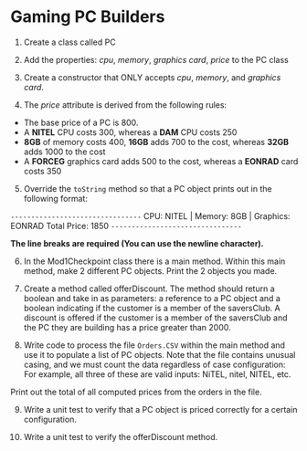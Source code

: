 # Gaming PC Builders

1. Create a class called PC


2. Add the properties: *cpu*, *memory*, *graphics card*, *price* to the PC class


3. Create a constructor that ONLY accepts *cpu*, *memory*, and *graphics card*.


4. The *price* attribute is derived from the following rules:

- The base price of a PC is 800.
- A **NITEL** CPU costs 300, whereas a **DAM** CPU costs 250
- **8GB** of memory costs 400, **16GB** adds 700 to the cost, whereas **32GB** adds 1000 to the cost
- A **FORCEG** graphics card adds 500 to the cost, whereas a **EONRAD** card costs 350 

5. Override the `toString` method so that a PC object prints out in the following format:

`--------------------------------`
CPU: NITEL | Memory: 8GB | Graphics: EONRAD
Total Price: 1850
`--------------------------------`

**The line breaks are required (You can use the newline character).**

6. In the Mod1Checkpoint class there is a main method. Within this main method, make 2 different PC objects. Print
the 2 objects you made.


7. Create a method called offerDiscount. The method should return a boolean and take in as parameters: 
a reference to a PC object and a boolean indicating if the customer is a member of the saversClub. A
discount is offered if the customer is a member of the saversClub and the PC they are building has a price
greater than 2000.


8. Write code to process the file `Orders.CSV` within the main method and use it to populate a list of PC objects.
Note that the file contains unusual casing, and we must count the data regardless of case configuration:
For example, all three of these are valid inputs: NiTEL, nitel, NITEL, etc. 


Print out the total of all computed prices from the orders in the file.


9. Write a unit test to verify that a PC object is priced correctly for a certain configuration.


10. Write a unit test to verify the offerDiscount method.